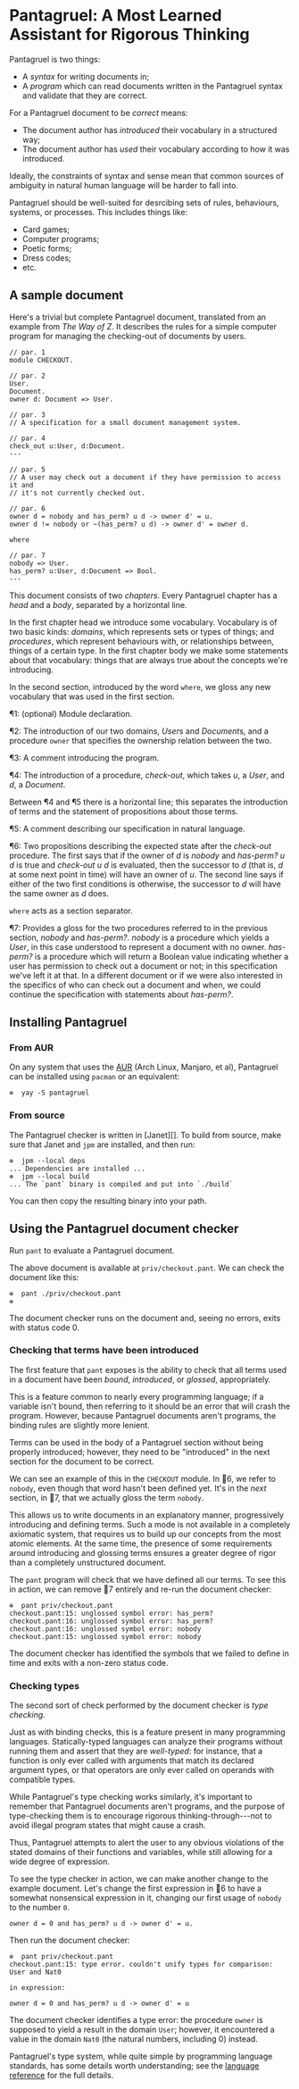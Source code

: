 # Pantagruel: A Most Learned Assistant for Rigorous Thinking

Pantagruel is two things:

- A *syntax* for writing documents in;
- A *program* which can read documents written in the Pantagruel syntax and
  validate that they are correct.

For a Pantagruel document to be *correct* means:

- The document author has *introduced* their vocabulary in a structured way;
- The document author has *used* their vocabulary according to how it was
  introduced.

Ideally, the constraints of syntax and sense mean that common sources of
ambiguity in natural human language will be harder to fall into.

Pantagruel should be well-suited for desrcibing sets of rules, behaviours,
systems, or processes. This includes things like:

- Card games;
- Computer programs;
- Poetic forms;
- Dress codes;
- etc.

## A sample document

Here's a trivial but complete Pantagruel document, translated from an example
from *The Way of Z*. It describes the rules for a simple computer program for
managing the checking-out of documents by users.

```pantagruel
// par. 1
module CHECKOUT.

// par. 2
User.
Document.
owner d: Document => User.

// par. 3
// A specification for a small document management system.

// par. 4
check_out u:User, d:Document.
---

// par. 5
// A user may check out a document if they have permission to access it and
// it's not currently checked out.

// par. 6
owner d = nobody and has_perm? u d -> owner d' = u.
owner d != nobody or ~(has_perm? u d) -> owner d' = owner d.

where

// par. 7
nobody => User.
has_perm? u:User, d:Document => Bool.
---
```

This document consists of two *chapters*. Every Pantagruel chapter has a *head*
and a *body*, separated by a horizontal line. 

In the first chapter head we introduce some vocabulary. Vocabulary is of two
basic kinds: *domains*, which represents sets or types of things; and
*procedures*, which represent behaviours with, or relationships between, things
of a certain type. In the first chapter body we make some statements about that
vocabulary: things that are always true about the concepts we're introducing.

In the second section, introduced by the word
`where`, we gloss any new vocabulary that was used in the first section.

¶1: (optional) Module declaration.

¶2: The introduction of our two domains, *User*s and *Document*s, and a
procedure `owner` that specifies the ownership relation between the two.

¶3: A comment introducing the program.

¶4: The introduction of a procedure, *check-out*, which takes *u*,
a *User*, and *d*, a *Document*.

Between ¶4 and ¶5 there is a horizontal line; this separates the introduction
of terms and the statement of propositions about those terms.

¶5: A comment describing our specification in natural language.

¶6: Two propositions describing the expected state after the
*check-out* procedure. The first says that if the owner of *d* is
*nobody* and *has-perm? u d* is true and *check-out u d* is evaluated,
then the successor to *d* (that is, *d* at some next point in time) will
have an owner of *u*. The second line says if either of the two first
conditions is otherwise, the successor to *d* will have the same owner
as *d* does.

`where` acts as a section separator. 

¶7: Provides a gloss for the two procedures referred to in the previous
section, *nobody* and *has-perm?*. *nobody* is a procedure which yields a
*User*, in this case understood to represent a document with no owner.
*has-perm?* is a procedure which will return a Boolean value indicating whether
a user has permission to check out a document or not; in this specification
we've left it at that. In a different document or if we were also interested in
the specifics of who can check out a document and when, we could continue the
specification with statements about *has-perm?*.

## Installing Pantagruel

### From AUR

On any system that uses the [AUR](https://aur.archlinux.org/) (Arch Linux,
Manjaro, et al), Pantagruel can be installed using `pacman` or an equivalent:

```
⊕  yay -S pantagruel
```

### From source

The Pantagruel checker is written in [Janet][]. To build from source, make sure
that Janet and `jpm` are installed, and then run:

```
⊕  jpm --local deps
... Dependencies are installed ...
⊕  jpm --local build
... The `pant` binary is compiled and put into `./build`
```

You can then copy the resulting binary into your path. 

## Using the Pantagruel document checker

Run `pant` to evaluate a Pantagruel document.

The above document is available at `priv/checkout.pant`. We can check the
document like this:

```
⊕  pant ./priv/checkout.pant 
⊕
```

The document checker runs on the document and, seeing no errors, exits with
status code 0.

### Checking that terms have been introduced

The first feature that `pant` exposes is the ability to check that all terms
used in a document have been *bound*, *introduced*, or *glossed*, appropriately. 

This is a feature common to nearly every programming language; if a variable
isn't bound, then referring to it should be an error that will crash the
program. However, because Pantagruel documents aren't programs, the binding
rules are slightly more lenient.

Terms can be used in the body of a Pantagruel section without being properly
introduced; however, they need to be "introduced" in the next section for the
document to be correct.

We can see an example of this in the `CHECKOUT` module. In 6, we refer to
`nobody`, even though that word hasn't been defined yet. It's in the *next*
section, in 7, that we actually gloss the term `nobody`. 

This allows us to write documents in an explanatory manner, progressively
introducing and defining terms. Such a mode is not available in a completely
axiomatic system, that requires us to build up our concepts from the most
atomic elements. At the same time, the presence of some requirements around
introducing and glossing terms ensures a greater degree of rigor than a
completely unstructured document.

The `pant` program will check that we have defined all our terms. To see this
in action, we can remove 7 entirely and re-run the document checker:

```
⊕  pant priv/checkout.pant 
checkout.pant:15: unglossed symbol error: has_perm?
checkout.pant:16: unglossed symbol error: has_perm?
checkout.pant:16: unglossed symbol error: nobody
checkout.pant:15: unglossed symbol error: nobody
```

The document checker has identified the symbols that we failed to define in
time and exits with a non-zero status code.

### Checking types

The second sort of check performed by the document checker is *type checking*.

Just as with binding checks, this is a feature present in many programming
languages. Statically-typed languages can analyze their programs without
running them and assert that they are *well-typed*: for instance, that a
function is only ever called with arguments that match its declared argument
types, or that operators are only ever called on operands with compatible types. 

While Pantagruel's type checking works similarly, it's important to remember
that Pantagruel documents aren't programs, and the purpose of type-checking
them is to encourage rigorous thinking-through---not to avoid illegal program
states that might cause a crash. 

Thus, Pantagruel attempts to alert the user to any obvious violations of the
stated domains of their functions and variables, while still allowing for a
wide degree of expression. 

To see the type checker in action, we can make another change to the example
document. Let's change the first expression in 6 to have a somewhat
nonsensical expression in it, changing our first usage of `nobody` to the
number `0`.

```
owner d = 0 and has_perm? u d -> owner d' = u.
```

Then run the document checker:

```
⊕  pant priv/checkout.pant
checkout.pant:15: type error. couldn't unify types for comparison: User and Nat0

in expression:

owner d = 0 and has_perm? u d -> owner d' = u
```

The document checker identifies a type error: the procedure `owner` is supposed
to yield a result in the domain `User`; however, it encountered a value in the
domain `Nat0` (the natural numbers, including 0) instead.

Pantagruel's type system, while quite simple by programming language standards,
has some details worth understanding; see the [language reference](./priv/reference.md) for the full
details.
